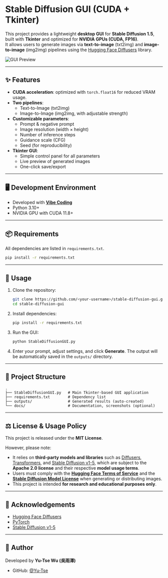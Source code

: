 # Stable Diffusion GUI (CUDA + Tkinter)

This project provides a lightweight **desktop GUI** for **Stable Diffusion 1.5**, built with **Tkinter** and optimized for **NVIDIA GPUs (CUDA, FP16)**.  
It allows users to generate images via **text-to-image** (txt2img) and **image-to-image** (img2img) pipelines using the [Hugging Face Diffusers](https://github.com/huggingface/diffusers) library.

![GUI Preview](docs/screenshot.png) <!-- optional: add a screenshot if available -->

---

## ✨ Features
- **CUDA acceleration**: optimized with `torch.float16` for reduced VRAM usage.  
- **Two pipelines**: 
  - Text-to-Image (txt2img)  
  - Image-to-Image (img2img, with adjustable strength)  
- **Customizable parameters**:
  - Prompt & negative prompt  
  - Image resolution (width × height)  
  - Number of inference steps  
  - Guidance scale (CFG)  
  - Seed (for reproducibility)  
- **Tkinter GUI**:
  - Simple control panel for all parameters  
  - Live preview of generated images  
  - One-click save/export  

---

## 🖥 Development Environment
- Developed with **[Vibe Coding](https://vibe.dev/)**  
- Python 3.10+  
- NVIDIA GPU with CUDA 11.8+  

---

## 📦 Requirements

All dependencies are listed in `requirements.txt`.

```bash
pip install -r requirements.txt
````

---

## 🚀 Usage

1. Clone the repository:

   ```bash
   git clone https://github.com/<your-username>/stable-diffusion-gui.git
   cd stable-diffusion-gui
   ```

2. Install dependencies:

   ```bash
   pip install -r requirements.txt
   ```

3. Run the GUI:

   ```bash
   python StableDiffusionGUI.py
   ```

4. Enter your prompt, adjust settings, and click **Generate**.
   The output will be automatically saved in the `outputs/` directory.

---

## 📂 Project Structure

```
.
├── StableDiffusionGUI.py   # Main Tkinter-based GUI application
├── requirements.txt        # Dependency list
├── outputs/                # Generated results (auto-created)
└── docs/                   # Documentation, screenshots (optional)
```

---

## ⚖️ License & Usage Policy

This project is released under the **MIT License**.

However, please note:

* It relies on **third-party models and libraries** such as [Diffusers](https://github.com/huggingface/diffusers), [Transformers](https://github.com/huggingface/transformers), and [Stable Diffusion v1-5](https://huggingface.co/runwayml/stable-diffusion-v1-5), which are subject to the **Apache 2.0 license** and their respective **model usage terms**.
* Users must comply with the **[Hugging Face Terms of Service](https://huggingface.co/terms-of-service)** and the **[Stable Diffusion Model License](https://huggingface.co/runwayml/stable-diffusion-v1-5)** when generating or distributing images.
* This project is intended **for research and educational purposes only**.

---

## 🙌 Acknowledgements

* [Hugging Face Diffusers](https://github.com/huggingface/diffusers)
* [PyTorch](https://pytorch.org/)
* [Stable Diffusion v1-5](https://huggingface.co/runwayml/stable-diffusion-v1-5)

---

## 🔬 Author

Developed by **Yu-Tse Wu (吳雨澤)**
* GitHub: [@Yu-Tse](https://github.com/Yu-Tse)


